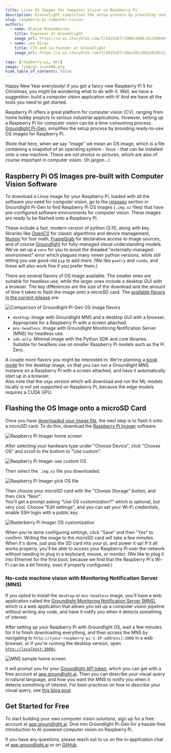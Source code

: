 ```yaml
---
title: Linux OS Images for Computer Vision on Raspberry Pi
description: Groundlight simplifies the setup process by providing ready-to-use OS images for Raspberry Pi
slug: raspberry-pi-computer-vision
authors:
  - name: Blaise Munyampirwa
    title: Engineer at Groundlight
    image_url: https://a-us.storyblok.com/f/1015187/1000x1000/d12109465d/munyampirwab.jpg
  - name: Leo Dirac
    title: CTO and Co-founder at Groundlight
    image_url: https://a-us.storyblok.com/f/1015187/284x281/602a9c95c5/diracl.png

tags: [raspberry-pi, mns]
image: /img/gl-icon400.png
hide_table_of_contents: false
---
```


Happy New Year everybody!  If you got a fancy new Raspberry Pi 5 for Christmas, you might be wondering what to do with it.  Well, we have a suggestion:  build a computer vision application with it!  And we have all the tools you need to get started.

Raspberry Pi offers a great platform for computer vision (CV), ranging from home hobby projects to serious industrial applications. However, setting up a Raspberry Pi for computer vision can be a time-consuming process. [Groundlight Pi-Gen](https://github.com/groundlight/groundlight-pi-gen), simplifies the setup process by providing ready-to-use OS images for Raspberry Pi.

(Note that here, when we say "image" we mean an OS image, which is a file containing a snapshot of an operating system - linux - that can be installed onto a new machine.  These are not photos or pictures, which are also of course important in computer vision.  Oh jargon...)

## Raspberry Pi OS Images pre-built with Computer Vision Software
To download a Linux image for your Raspberry Pi, loaded with all the software you need for computer vision, 
go to the [releases](https://github.com/groundlight/groundlight-pi-gen/releases) section in Groundlight Pi-Gen to find Raspberry Pi OS images (`.img.xz` files) that have pre-configured software environments for computer vision. These images are ready to be flashed onto a Raspberry Pi.

These include a fast, modern version of python (3.11), along with key libraries like [OpenCV](https://opencv.org/) for classic algorithms and device management, [Numpy](https://numpy.org/) for fast math, [FrameGrab](https://code.groundlight.ai/python-sdk/blog/introducing-framegrab) for declarative access to image sources, and of course [Groundlight](https://pypi.org/project/groundlight/) for fully-managed visual understanding models.  We've set up a `venv` for you to avoid the dreaded "externally-managed-environment" error which plagues many newer python versions, while still letting you use good-old `pip` to add more.  (We like `poetry` and `conda`, and these will also work fine if you prefer them.)

There are several flavors of OS image available.  The smaller ones are suitable for headless use, while the larger ones include a desktop GUI with a browser.  The key differences are the size of the download and the amount of time it takes to flash the image onto a microSD card.  The [available flavors in the current release](https://github.com/groundlight/groundlight-pi-gen/releases) are:

![Comparison of Groundlight Pi-Gen OS image flavors](./images/2024-01-02-groundlight-pi-gen/download-assets.png "Comparison of Groundlight Pi-Gen OS image flavors")

- `desktop`: Image with Groundlight MNS and a desktop GUI with a browser.  Appropriate for a Raspberry Pi with a screen attached.
- `mns-headless`: Image with Groundlight Monitoring Notification Server (MNS) for headless use.
- `sdk-only`: Minimal image with the Python SDK and core libraries.  Suitable for headless use on smaller Raspberry Pi models such as the Pi Zero.

A couple more flavors you might be interested in: We're planning a [kiosk mode](https://github.com/groundlight/groundlight-pi-gen/issues/15) for the desktop image, so that you can run a Groundlight MNS instance on a Raspberry Pi with a screen attached, and have it automatically start up in a browser.  
Also note that the `edge` version which will download and run the ML models locally is not yet supported on Raspberry Pi, because the edge models requires a CUDA GPU.

## Flashing the OS Image onto a microSD Card

Once you have [downloaded your image file](https://github.com/groundlight/groundlight-pi-gen/releases), the next step is to flash it onto a microSD card.  To do this, 
download the [Raspberry Pi Imager](https://www.raspberrypi.com/software/) software. 

![Raspberry Pi Imager home screen](./images/2024-01-02-groundlight-pi-gen/rpi-imager-1.png "Raspberry Pi Imager home screen")

After selecting your hardware type under "Choose Device", click "Choose OS" and scroll to the bottom to "Use custom".  

![Raspberry Pi Imager use custom OS](./images/2024-01-02-groundlight-pi-gen/rpi-imager-2.png "Raspberry Pi Imager use custom OS")

Then select the `.img.xz` file you downloaded.

![Raspberry Pi Imager pick OS file](./images/2024-01-02-groundlight-pi-gen/rpi-imager-3.png "Raspberry Pi Imager pick OS file")

Then choose your microSD card with the "Choose Storage" button, and then click "Next".  
You'll get a prompt asking "Use OS customization?" which is optional, but very cool.  Choose "Edit settings", and you
can set your Wi-Fi credentials, enable SSH login with a public key.

![Rasterberry Pi Imager OS customization](./images/2024-01-02-groundlight-pi-gen/rpi-imager-4.png "Rasterberry Pi Imager OS customization")

When you're done configuring settings, click "Save" and then "Yes" to confirm.  Writing the image to the microSD card will take a few minutes.  When it's done, just pop the SD card into your pi, and power it up!  If it all works properly, you'll be able to access your Raspberry Pi over the network without needing to plug in a keyboard, mouse, or monitor.  (We like to plug it into Ethernet for the first boot, because we find that the Raspberry Pi's Wi-Fi can be a bit finicky, even if properly configured.)


### No-code machine vision with Monitoring Notification Server (MNS)
If you opted to install the `desktop` or `mns-headless` image, you'll have a web application called the [Groundlight Monitoring Notification Server (MNS)](https://github.com/groundlight/monitoring-notification-server),
which is a web application that allows you set up a computer vision pipeline without writing any code, and have it notify you when it detects something of interest.

After setting up your Raspberry Pi with Groundlight OS, wait a few minutes for it to finish downloading everything, and then access the MNS by navigating to `http://[your-raspberry-pi's-IP-address]:3000` in a web browser, or if you're running the desktop version, open [`http://localhost:3000/`](http://localhost:3000).  

![MNS sample home screen](./images/2024-01-02-groundlight-pi-gen/mns-home.png "MNS sample home screen")

It will prompt you for your [Groundlight API token](docs/getting-started/api-tokens), which you can get with a free account at [app.groundlight.ai](https://app.groundlight.ai).  Then you can describe your visual query in natural language, and how you want the MNS to notify you when it detects something of interest.  For best-practices on how to describe your visual query, see [this blog post](https://code.groundlight.ai/python-sdk/blog/best-practices).

## Get Started for Free
To start building your own computer vision solutions, sign up for a free account at [app.groundlight.ai](https://app.groundlight.ai). Dive into Groundlight Pi-Gen for a hassle-free introduction to AI-powered computer vision on Raspberry Pi.

If you have any questions, please reach out to us on the in-application chat at [app.groundlight.ai](https://app.groundlight.ai) or on [GitHub](https://github.com/groundlight/python-sdk/issues).
